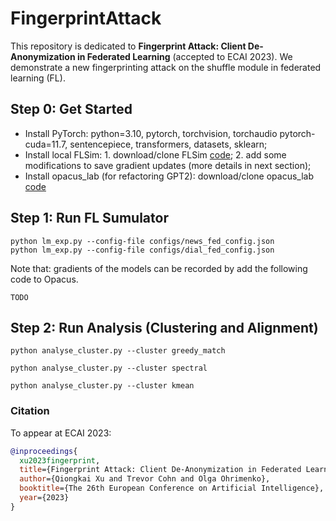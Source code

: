 # FingerprintAttack 

This repository is dedicated to **Fingerprint Attack: Client De-Anonymization in Federated Learning** (accepted to ECAI 2023). We demonstrate a new fingerprinting attack on the shuffle module in federated learning (FL).


## Step 0: Get Started
- Install PyTorch: python=3.10, pytorch, torchvision, torchaudio pytorch-cuda=11.7, sentencepiece, transformers, datasets, sklearn;
- Install local FLSim: 1. download/clone FLSim [code](https://github.com/facebookresearch/FLSim.git); 2. add some modifications to save gradient updates (more details in next section);
- Install opacus_lab (for refactoring GPT2): download/clone opacus_lab [code](https://github.com/facebookresearch/Opacus-lab.git)

## Step 1: Run FL Sumulator
```
python lm_exp.py --config-file configs/news_fed_config.json 
python lm_exp.py --config-file configs/dial_fed_config.json  
```

Note that: gradients of the models can be recorded by add the following code to Opacus.
```
TODO
```

## Step 2: Run Analysis (Clustering and Alignment)
```
python analyse_cluster.py --cluster greedy_match

python analyse_cluster.py --cluster spectral

python analyse_cluster.py --cluster kmean
```

### Citation
To appear at ECAI 2023:
```bibtex
@inproceedings{
  xu2023fingerprint,
  title={Fingerprint Attack: Client De-Anonymization in Federated Learning},
  author={Qiongkai Xu and Trevor Cohn and Olga Ohrimenko},
  booktitle={The 26th European Conference on Artificial Intelligence},
  year={2023}
}

```



